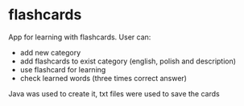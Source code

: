 # flashcards
App for learning with flashcards. User can:
- add new category
- add flashcards to exist category (english, polish and description)
- use flashcard for learning
- check learned words (three times correct answer) 

Java was used to create it, txt files were used to save the cards
